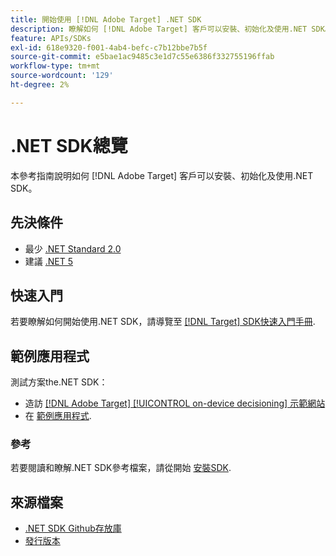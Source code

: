 ```yaml
---
title: 開始使用 [!DNL Adobe Target] .NET SDK
description: 瞭解如何 [!DNL Adobe Target] 客戶可以安裝、初始化及使用.NET SDK。
feature: APIs/SDKs
exl-id: 618e9320-f001-4ab4-befc-c7b12bbe7b5f
source-git-commit: e5bae1ac9485c3e1d7c55e6386f332755196ffab
workflow-type: tm+mt
source-wordcount: '129'
ht-degree: 2%

---
```


# .NET SDK總覽

本參考指南說明如何 [!DNL Adobe Target] 客戶可以安裝、初始化及使用.NET SDK。

## 先決條件

* 最少 [.NET Standard 2.0](https://github.com/dotnet/standard/blob/v2.1.0/docs/versions/netstandard2.0.md)
* 建議 [.NET 5](https://github.com/dotnet/core/blob/main/release-notes/5.0/README.md)

## 快速入門

若要瞭解如何開始使用.NET SDK，請導覽至 [[!DNL Target] SDK快速入門手冊](../sdk-guides/getting-started/getting-started.md).

## 範例應用程式

測試方案the.NET SDK：

* 造訪 [[!DNL Adobe Target] [!UICONTROL on-device decisioning] 示範網站](https://github.com/adobe/on-device-decisioning-demo-site)
* 在 [範例應用程式](../sdk-guides/sample-apps/sample-apps.md).

### 參考

若要閱讀和瞭解.NET SDK參考檔案，請從開始 [安裝SDK](install-sdk.md).

## 來源檔案

* [.NET SDK Github存放庫](https://github.com/adobe/target-dotnet-sdk)
* [發行版本](https://github.com/adobe/target-dotnet-sdk/releases)
